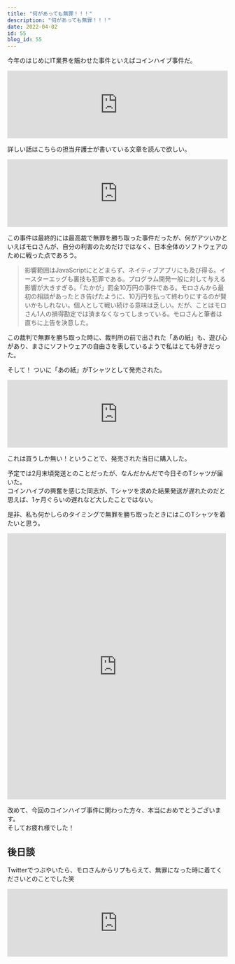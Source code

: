 ```yaml
---
title: "何があっても無罪！！！"
description: "何があっても無罪！！！"
date: 2022-04-02
id: 55
blog_id: 55
---
```


今年のはじめにIT業界を賑わせた事件といえばコインハイブ事件だ。

<iframe 
  class="hatenablogcard" 
  style="width:100%;height:155px;max-width:680px;"
  src="https://hatenablog-parts.com/embed?url=https://www.nhk.or.jp/kaisetsu-blog/100/459989.html" 
  width="300" height="150" frameborder="0" scrolling="no">
</iframe>

詳しい話はこちらの担当弁護士が書いている文章を読んで欲しい。

<iframe 
  class="hatenablogcard" 
  style="width:100%;height:155px;max-width:680px;"
  src="https://hatenablog-parts.com/embed?url=https://docs.google.com/document/d/1d67ACvHNmhd-HY6osPFE82AMCQ2RqjpeZ-5Au_mHUhE/edit?usp=sharing" 
  width="300" height="150" frameborder="0" scrolling="no">
</iframe>

この事件は最終的には最高裁で無罪を勝ち取った事件だったが、何がアツいかといえばモロさんが、自分の利害のためだけではなく、日本全体のソフトウェアのために戦った点であろう。

> 影響範囲はJavaScriptにとどまらず、ネイティブアプリにも及び得る。イースターエッグも裏技も犯罪である。プログラム開発一般に対して与える影響が大きすぎる。「たかが」罰金10万円の事件である。モロさんから最初の相談があったとき告げたように、10万円を払って終わりにするのが賢いかもしれない。個人として戦い続ける意味は乏しい。だが、ことはモロさん1人の損得勘定では済まなくなってしまっている。モロさんと筆者は直ちに上告を決意した。

この裁判で無罪を勝ち取った時に、裁判所の前で出された「あの紙」も、遊び心があり、まさにソフトウェアの自由さを表しているようで私はとても好きだった。

そして！ ついに「あの紙」がTシャツとして発売された。

<iframe 
  class="hatenablogcard" 
  style="width:100%;height:155px;max-width:680px;"
  src="https://hatenablog-parts.com/embed?url=https://doocts.booth.pm/items/3609114" 
  width="300" height="150" frameborder="0" scrolling="no">
</iframe>

これは買うしか無い！ということで、発売された当日に購入した。  

予定では2月末頃発送とのことだったが、なんだかんだで今日そのTシャツが届いた。  
コインハイブの興奮を感じた同志が、Tシャツを求めた結果発送が遅れたのだと思えば、1ヶ月ぐらいの遅れなど大したことではない。

是非、私も何かしらのタイミングで無罪を勝ち取ったときにはこのTシャツを着たいと思う。

<iframe src="https://www.facebook.com/plugins/post.php?href=https%3A%2F%2Fwww.facebook.com%2F10inoino%2Fposts%2F3590020044558173&show_text=true&width=500" width="500" height="609" style="border:none;overflow:hidden" scrolling="no" frameborder="0" allowfullscreen="true" allow="autoplay; clipboard-write; encrypted-media; picture-in-picture; web-share"></iframe>

改めて、今回のコインハイブ事件に関わった方々、本当におめでとうございます。  
そしてお疲れ様でした！

## 後日談

Twitterでつぶやいたら、モロさんからリプもらえて、無罪になった時に着てくださいとのことでした笑

<iframe 
  class="hatenablogcard" 
  style="width:100%;height:155px;max-width:680px;"
  src="https://hatenablog-parts.com/embed?url=https://twitter.com/moro_is/status/1510230015493152775" 
  width="300" height="150" frameborder="0" scrolling="no">
</iframe>